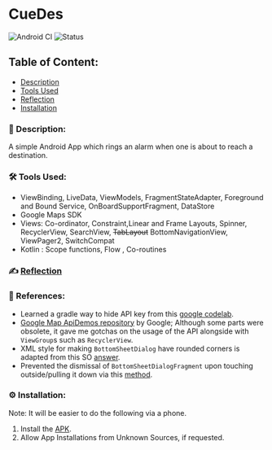 # CueDes
![Android CI](https://github.com/Kalaiz/CueLoc/workflows/Android%20CI/badge.svg)
![Status](https://img.shields.io/badge/status-work--in--progress-red)

## Table of Content:
- [Description](#-description)
- [Tools Used](#%EF%B8%8F-tools-used)
- [Reflection](#%EF%B8%8F-reflection)
- [Installation](#%EF%B8%8F-installation)

### 📜 Description:
A simple Android App which rings an alarm when one is about to reach a destination.

<!-- <p align="center">
Preview of work done till now. 
 </p>
<p align="center">
<img src="/resources/app_overview.gif" width="25%" height="25%" /> 
</p>
<p align="center">
Note: I am still working on this personal project. 
 </p> -->


### 🛠️ Tools Used:
 - ViewBinding, LiveData, ViewModels, FragmentStateAdapter, Foreground and Bound Service, OnBoardSupportFragment, DataStore
 - Google Maps SDK
 - Views: Co-ordinator, Constraint,Linear and Frame Layouts, Spinner, RecyclerView, SearchView, ~~TabLayout~~ BottomNavigationView,  ViewPager2, SwitchCompat
  - Kotlin : Scope functions, Flow , Co-routines


### ✍️ [Reflection](/resources/reflection.md)



### 🔖 References:
- Learned a gradle way to hide API key from this [google codelab](https://codelabs.developers.google.com/codelabs/maps-platform-101-android#3).
- [Google Map ApiDemos repository](https://developers.google.com/maps/documentation/android-sdk/lite) by Google; Although some parts were obsolete, it gave me gotchas on the usage of the API alongside with `ViewGroup`s such as `RecyclerView`.
- XML style for making `BottomSheetDialog` have rounded corners is adapted from this SO [answer](https://stackoverflow.com/a/50619479/11200630).
- Prevented the dismissal of `BottomSheetDialogFragment` upon touching outside/pulling it down via this [method](https://stackoverflow.com/a/50734566/11200630).
### ⚙️ Installation:
Note: It will be easier to do the following via a phone. 
1) Install the [APK](Project/app/build/debug/apk-debug.apk).
2) Allow App Installations from Unknown Sources, if requested.


